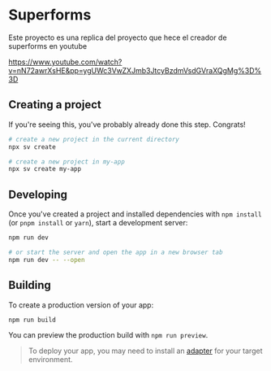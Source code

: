 # Superforms

Este proyecto es una replica del proyecto que hece el creador de superforms en youtube

https://www.youtube.com/watch?v=nN72awrXsHE&pp=ygUWc3VwZXJmb3JtcyBzdmVsdGVraXQgMg%3D%3D



## Creating a project

If you're seeing this, you've probably already done this step. Congrats!

```bash
# create a new project in the current directory
npx sv create

# create a new project in my-app
npx sv create my-app
```

## Developing

Once you've created a project and installed dependencies with `npm install` (or `pnpm install` or `yarn`), start a development server:

```bash
npm run dev

# or start the server and open the app in a new browser tab
npm run dev -- --open
```

## Building

To create a production version of your app:

```bash
npm run build
```

You can preview the production build with `npm run preview`.

> To deploy your app, you may need to install an [adapter](https://svelte.dev/docs/kit/adapters) for your target environment.
